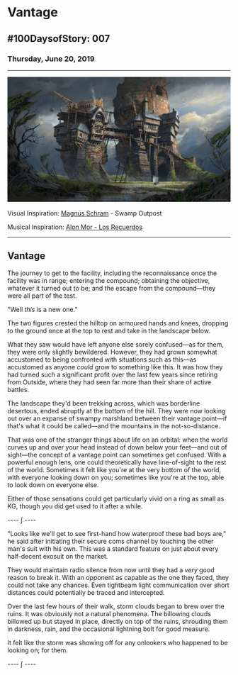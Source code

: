# Vantage

## #100DaysofStory: 007

### Thursday, June 20, 2019

---

![Vantage Visual Inspiration by Magnus Schram](vantage.jpg)

Visual Inspiration: [Magnus Schram](https://www.artstation.com/mschm) - Swamp Outpost

Musical Inspiration: [Alon Mor - Los Recuerdos](https://open.spotify.com/track/3QJPLhERChpd0QEKOMl1p6)

---

## Vantage

The journey to get to the facility, including the reconnaissance once the facility was in range; entering the compound; obtaining the objective, whatever it turned out to be; and the escape from the compound—they were all part of the test. 

"Well _this_ is a new one."

The two figures crested the hilltop on armoured hands and knees, dropping to the ground once at the top to rest and take in the landscape below.

What they saw would have left anyone else sorely confused—as for them, they were only slightly bewildered. However, they had grown somewhat accustomed to being confronted with situations such as this—as accustomed as anyone _could_ grow to something like this. It was how they had turned such a significant profit over the last few years since retiring from Outside, where they had seen far more than their share of active battles.

The landscape they'd been trekking across, which was borderline desertous, ended abruptly at the bottom of the hill. They were now looking out over an expanse of swampy marshland between their vantage point—if that's what it could be called—and the mountains in the not-so-distance.

That was one of the stranger things about life on an orbital: when the world curves up and over your head instead of down below your feet—and out of sight—the concept of a vantage point can sometimes get confused. With a powerful enough lens, one could theoretically have line-of-sight to the rest of the world. Sometimes it felt like you're at the very bottom of the world, with everyone looking down on you; sometimes like you're at the top, able to look down on everyone else.

Either of those sensations could get particularly vivid on a ring as small as KG, though you did get used to it after a while.

---- ∫ ----

"Looks like we'll get to see first-hand how waterproof these bad boys are," he said after initiating their secure coms channel by touching the other man's suit with his own. This was a standard feature on just about every half-decent exosuit on the market.

They would maintain radio silence from now until they had a _very_ good reason to break it. With an opponent as capable as the one they faced, they could not take any chances. Even tightbeam light communication over short distances could potentially be traced and intercepted.

Over the last few hours of their walk, storm clouds began to brew over the ruins. It was obviously not a natural phenomena. The billowing clouds billowed up but stayed in place, directly on top of the ruins, shrouding them in darkness, rain, and the occasional lightning bolt for good measure.

It felt like the storm was showing off for any onlookers who happened to be looking on; for them.

---- ∫ ----
